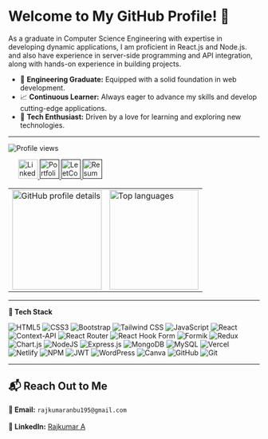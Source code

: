 # Welcome to My GitHub Profile! 👋

<!-- About Me -->
As a graduate in Computer Science Engineering with expertise in developing dynamic applications, I am proficient in React.js and Node.js. and also have experience in server-side programming and API integration, along with hands-on experience in building projects.

- 🌱 **Engineering Graduate:** Equipped with a solid foundation in web development.
- 📈 **Continuous Learner:** Always eager to advance my skills and develop cutting-edge applications.
- 💞 **Tech Enthusiast:** Driven by a love for learning and exploring new technologies.

---

<!-- Profile views -->
<p align="left">
  <img src="https://komarev.com/ghpvc/?username=rajkumar-195&label=Profile%20views&color=0e75b6&style=flat" alt="Profile views" />
</p>


<div style="padding-left: 20px;">

  <!-- LinkedIn -->
  <a href="https://www.linkedin.com/in/rajkumar-info/" target="_blank">
    <img src="https://img.shields.io/static/v1?message=LinkedIn&logo=linkedin&label=&color=0077B5&logoColor=white&labelColor=&style=for-the-badge" height="39" alt="LinkedIn" />
  </a>

  <!-- Portfolio -->
  <a href="" target="_blank">
    <img src="https://img.shields.io/static/v1?message=Portfolio&logo=web&label=&color=90EE90&logoColor=white&labelColor=&style=for-the-badge" height="39" alt="Portfolio" />
  </a>

  <!-- LeetCode -->
  <a href="" target="_blank">
    <img src="https://img.shields.io/static/v1?message=LeetCode&logo=leetcode&label=&color=FFA116&logoColor=white&labelColor=&style=for-the-badge" height="39" alt="LeetCode" />
  </a>

  <!-- Resume (PDF) -->
  <a href="" target="_blank">
    <img src="https://img.shields.io/static/v1?message=Resume&logo=google-drive&label=&color=FF5733&logoColor=white&labelColor=&style=for-the-badge" height="39" alt="Resume (PDF)" />
  </a>

</div>



<!-- GitHub summary and top languages -->
<p align="left">
  <table style="width: 100%;">
    <tr>
      <td style="width: 50%;">
        <img src="https://github-profile-summary-cards.vercel.app/api/cards/profile-details?username=Rajkumar-195&theme=github_dark" alt="GitHub profile details" style="height: 200px; width: 100%;" />
      </td>
      <td style="width: 50%;">
        <img src="https://github-readme-stats.vercel.app/api/top-langs?username=rajkumar-195&show_icons=true&locale=en&layout=compact&theme=radical" alt="Top languages" style="height: 200px; width: 100%;" />
      </td>
    </tr>
  </table>
</p>

---

<!-- Tech stack -->
**🔗 Tech Stack**

<!-- Tech stack badges -->
![HTML5](https://img.shields.io/badge/html5-%23E34F26.svg?style=for-the-badge&logo=html5&logoColor=white)
![CSS3](https://img.shields.io/badge/css3-%231572B6.svg?style=for-the-badge&logo=css3&logoColor=white)
![Bootstrap](https://img.shields.io/badge/bootstrap-%238511FA.svg?style=for-the-badge&logo=bootstrap&logoColor=white)
![Tailwind CSS](https://img.shields.io/badge/tailwindcss-%2338B2AC.svg?style=for-the-badge&logo=tailwind-css&logoColor=white)
![JavaScript](https://img.shields.io/badge/javascript-%23323330.svg?style=for-the-badge&logo=javascript&logoColor=%23F7DF1E)
![React](https://img.shields.io/badge/react-%2320232a.svg?style=for-the-badge&logo=react&logoColor=%2361DAFB)
![Context-API](https://img.shields.io/badge/Context--API-000000?style=for-the-badge&logo=react)
![React Router](https://img.shields.io/badge/React_Router-CA4245?style=for-the-badge&logo=react-router&logoColor=white)
![React Hook Form](https://img.shields.io/badge/React%20Hook%20Form-%23EC5990.svg?style=for-the-badge&logo=reacthookform&logoColor=white)
![Formik](https://img.shields.io/badge/Formik-%23494D4C.svg?style=for-the-badge&logo=formik&logoColor=white)
![Redux](https://img.shields.io/badge/redux-%23593d88.svg?style=for-the-badge&logo=redux&logoColor=white)
![Chart.js](https://img.shields.io/badge/chart.js-F5788D.svg?style=for-the-badge&logo=chart.js&logoColor=white)
![NodeJS](https://img.shields.io/badge/node.js-6DA55F?style=for-the-badge&logo=node.js&logoColor=white)
![Express.js](https://img.shields.io/badge/express.js-%23404d59.svg?style=for-the-badge&logo=express&logoColor=%2361DAFB)
![MongoDB](https://img.shields.io/badge/MongoDB-%234ea94b.svg?style=for-the-badge&logo=mongodb&logoColor=white)
![MySQL](https://img.shields.io/badge/mysql-4479A1.svg?style=for-the-badge&logo=mysql&logoColor=white)
![Vercel](https://img.shields.io/badge/vercel-%23000000.svg?style=for-the-badge&logo=vercel&logoColor=white)
![Netlify](https://img.shields.io/badge/netlify-%23000000.svg?style=for-the-badge&logo=netlify&logoColor=#00C7B7)
![NPM](https://img.shields.io/badge/NPM-%23CB3837.svg?style=for-the-badge&logo=npm&logoColor=white)
![JWT](https://img.shields.io/badge/JWT-black?style=for-the-badge&logo=JSON%20web%20tokens)
![WordPress](https://img.shields.io/badge/WordPress-%23117AC9.svg?style=for-the-badge&logo=WordPress&logoColor=white)
![Canva](https://img.shields.io/badge/Canva-%2300C4CC.svg?style=for-the-badge&logo=Canva&logoColor=white)
![GitHub](https://img.shields.io/badge/github-%23121011.svg?style=for-the-badge&logo=github&logoColor=white)
![Git](https://img.shields.io/badge/git-%23F05033.svg?style=for-the-badge&logo=git&logoColor=white)

---

<!-- Contact details -->
## 📬 Reach Out to Me

**📧 Email:** `rajkumaranbu195@gmail.com`<br><br>
**🔗 LinkedIn:** [Rajkumar A](https://www.linkedin.com/in/rajkumar-info/)<!-- --> 






































<!-- <img align="center" src="https://github-readme-streak-stats.herokuapp.com/?user=rajkumar-195&theme=radical&hide_border=true" alt="GitHub streak stats" style="width: 100%; height: auto;" /> -->

